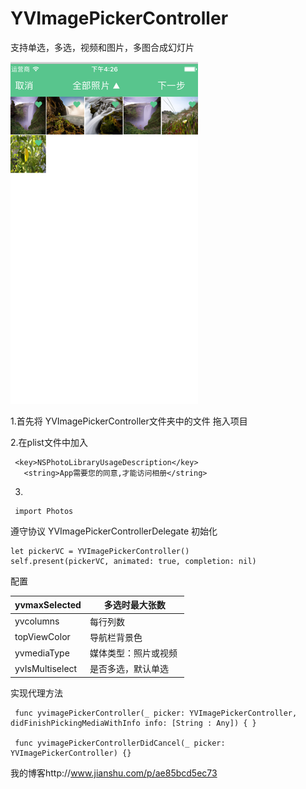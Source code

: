 # YVImagePickerController
支持单选，多选，视频和图片，多图合成幻灯片

![image](https://github.com/Yvent/YVImagePickerController/blob/master/Resource/demo.png)

1.首先将 YVImagePickerController文件夹中的文件 拖入项目

2.在plist文件中加入

 ````
  <key>NSPhotoLibraryUsageDescription</key>
    <string>App需要您的同意,才能访问相册</string>
````
3.
````
 import Photos
````
遵守协议 YVImagePickerControllerDelegate
初始化
````
let pickerVC = YVImagePickerController()
self.present(pickerVC, animated: true, completion: nil)
````
配置

  | yvmaxSelected | 多选时最大张数 |
| --- | --- |
| yvcolumns | 每行列数 |
| topViewColor | 导航栏背景色 |
| yvmediaType  | 媒体类型：照片或视频  |
| yvIsMultiselect | 是否多选，默认单选  |

实现代理方法 
````
 func yvimagePickerController(_ picker: YVImagePickerController, didFinishPickingMediaWithInfo info: [String : Any]) { }
    
 func yvimagePickerControllerDidCancel(_ picker: YVImagePickerController) {}
````
我的博客http://www.jianshu.com/p/ae85bcd5ec73
